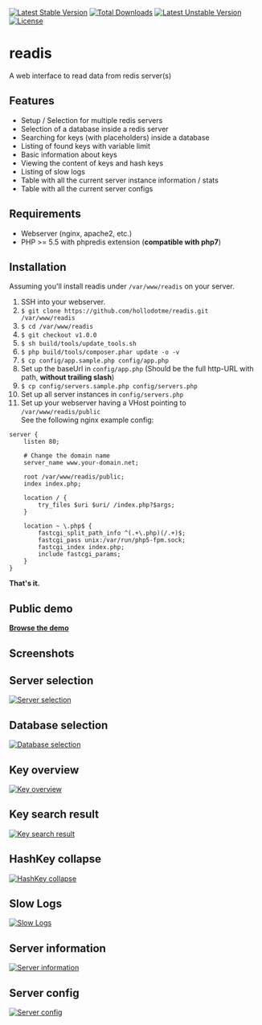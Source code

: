 [![Latest Stable Version](https://poser.pugx.org/hollodotme/readis/v/stable)](https://packagist.org/packages/hollodotme/readis) 
[![Total Downloads](https://poser.pugx.org/hollodotme/readis/downloads)](https://packagist.org/packages/hollodotme/readis) 
[![Latest Unstable Version](https://poser.pugx.org/hollodotme/readis/v/unstable)](https://packagist.org/packages/hollodotme/readis) 
[![License](https://poser.pugx.org/hollodotme/readis/license)](https://packagist.org/packages/hollodotme/readis)

# readis

A web interface to read data from redis server(s)

## Features

 * Setup / Selection for multiple redis servers
 * Selection of a database inside a redis server
 * Searching for keys (with placeholders) inside a database
 * Listing of found keys with variable limit
 * Basic information about keys
 * Viewing the content of keys and hash keys
 * Listing of slow logs
 * Table with all the current server instance information / stats
 * Table with all the current server configs

## Requirements

 * Webserver (nginx, apache2, etc.)
 * PHP >= 5.5 with phpredis extension (**compatible with php7**)

## Installation

Assuming you'll install readis under `/var/www/readis` on your server.

1. SSH into your webserver.
2. `$ git clone https://github.com/hollodotme/readis.git /var/www/readis`
3. `$ cd /var/www/readis`
4. `$ git checkout v1.0.0`
5. `$ sh build/tools/update_tools.sh`
6. `$ php build/tools/composer.phar update -o -v`
7. `$ cp config/app.sample.php config/app.php`
8. Set up the baseUrl in `config/app.php` (Should be the full http-URL with path, **without trailing slash**) 
9. `$ cp config/servers.sample.php config/servers.php`
10. Set up all server instances in `config/servers.php`
11. Set up your webserver having a VHost pointing to `/var/www/readis/public`  
See the following nginx example config:

```
server {
	listen 80;
	
	# Change the domain name
	server_name www.your-domain.net;

	root /var/www/readis/public;
	index index.php;

	location / {
		try_files $uri $uri/ /index.php?$args;
	}

	location ~ \.php$ {
		fastcgi_split_path_info ^(.+\.php)(/.+)$;
		fastcgi_pass unix:/var/run/php5-fpm.sock;
		fastcgi_index index.php;
		include fastcgi_params;
	}
}
```

**That's it.**

## Public demo

**[Browse the demo](http://readis.hollo.me)**

## Screenshots

## Server selection

[![Server selection](./screenshots/Server-Selection.png)](screenshots/Server-Selection.png)

## Database selection

[![Database selection](./screenshots/Database-Selection.png)](screenshots/Database-Selection.png)

## Key overview

[![Key overview](./screenshots/Key-Overview.png)](screenshots/Key-Overview.png)

## Key search result

[![Key search result](./screenshots/Key-Search-Result.png)](screenshots/Key-Search-Result.png)

## HashKey collapse

[![HashKey collapse](./screenshots/Hash-Key-Collapse.png)](screenshots/Hash-Key-Collapse.png)

## Slow Logs

[![Slow Logs](./screenshots/Slow-Logs.png)](screenshots/Slow-Logs.png)

## Server information

[![Server information](./screenshots/Server-Info.png)](screenshots/Server-Info.png)

## Server config

[![Server config](./screenshots/Server-Config.png)](screenshots/Server-Config.png)
